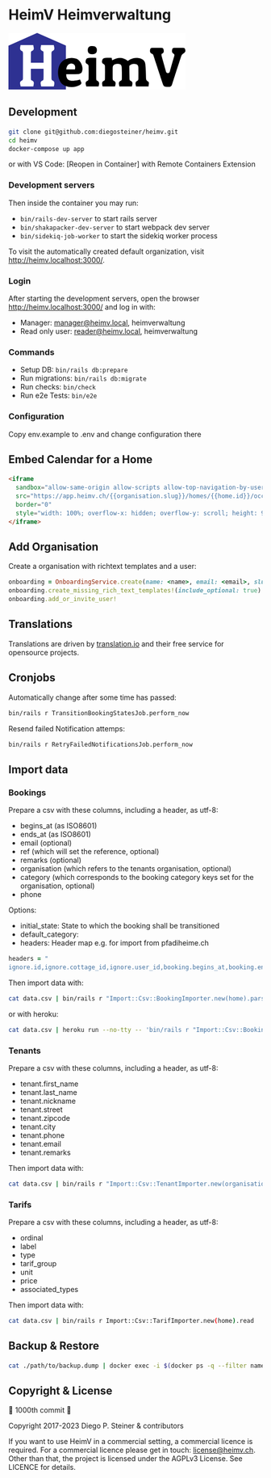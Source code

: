 # HeimV Heimverwaltung

![HeimV Logo](app/javascript/images/logo.png)

## Development

```sh
git clone git@github.com:diegosteiner/heimv.git
cd heimv
docker-compose up app
```

or with VS Code: [Reopen in Container] with Remote Containers Extension

### Development servers

Then inside the container you may run:

- `bin/rails-dev-server` to start rails server
- `bin/shakapacker-dev-server` to start webpack dev server
- `bin/sidekiq-job-worker` to start the sidekiq worker process

To visit the automatically created default organization, visit <http://heimv.localhost:3000/>.

### Login

After starting the development servers, open the browser <http://heimv.localhost:3000/> and log in with:

- Manager: manager@heimv.local, heimverwaltung
- Read only user: reader@heimv.local, heimverwaltung

### Commands

- Setup DB: `bin/rails db:prepare`
- Run migrations: `bin/rails db:migrate`
- Run checks: `bin/check`
- Run e2e Tests: `bin/e2e`

### Configuration

Copy env.example to .env and change configuration there

## Embed Calendar for a Home

```html
<iframe
  sandbox="allow-same-origin allow-scripts allow-top-navigation-by-user-activation allow-top-navigation"
  src="https://app.heimv.ch/{{organisation.slug}}/homes/{{home.id}}/occupancies/embed?display_months=9"
  border="0"
  style="width: 100%; overflow-x: hidden; overflow-y: scroll; height: 960px; border: none;">
</iframe>
```

## Add Organisation

Create a organisation with richtext templates and a user:

```ruby
onboarding = OnboardingService.create(name: <name>, email: <email>, slug: <slug>)
onboarding.create_missing_rich_text_templates!(include_optional: true)
onboarding.add_or_invite_user!
```

## Translations

Translations are driven by [translation.io](https://translation.io/) and their free service for opensource projects.

## Cronjobs

Automatically change after some time has passed:

```bash
bin/rails r TransitionBookingStatesJob.perform_now
```

Resend failed Notification attemps:

```bash
bin/rails r RetryFailedNotificationsJob.perform_now
```

## Import data

### Bookings

Prepare a csv with these columns, including a header, as utf-8:

- begins_at (as ISO8601)
- ends_at (as ISO8601)
- email (optional)
- ref (which will set the reference, optional)
- remarks (optional)
- organisation (which refers to the tenants organisation, optional)
- category (which corresponds to the booking category keys set for the organisation, optional)
- phone

Options:

- initial_state: State to which the booking shall be transitioned
- default_category:
- headers: Header map e.g. for import from pfadiheime.ch

```ruby
headers = "
ignore.id,ignore.cottage_id,ignore.user_id,booking.begins_at,booking.ends_at,booking.remarks,booking.occupancy_type,ignore.created_at,ignore.updated_at,tenant.email,ignore.occupancy_type,booking.remarks,ignore.slug,booking.headcount,tenant.birth_date,booking.tenant_organisation,tenant.name,tenant.street_address,tenant.street_address_2,tenant.zipcode,tenant.city,tenant.phone"
```

Then import data with:

```bash
cat data.csv | bin/rails r "Import::Csv::BookingImporter.new(home).parse(ARGF, **options)"
```

or with heroku:

```bash
cat data.csv | heroku run --no-tty -- 'bin/rails r "Import::Csv::BookingImporter.new(home).parse"'
```

### Tenants

Prepare a csv with these columns, including a header, as utf-8:

- tenant.first_name
- tenant.last_name
- tenant.nickname
- tenant.street
- tenant.zipcode
- tenant.city
- tenant.phone
- tenant.email
- tenant.remarks

Then import data with:

```bash
cat data.csv | bin/rails r "Import::Csv::TenantImporter.new(organisation).parse"
```

### Tarifs

Prepare a csv with these columns, including a header, as utf-8:

- ordinal
- label
- type
- tarif_group
- unit
- price
- associated_types

Then import data with:

```bash
cat data.csv | bin/rails r Import::Csv::TarifImporter.new(home).read
```

## Backup & Restore

```bash
cat ./path/to/backup.dump | docker exec -i $(docker ps -q --filter name=heimv-db-)  pg_restore -U postgres -d heimv_development --host=localhost --no-privileges --no-owner
```

## Copyright & License

🎂 1000th commit 🎂

Copyright 2017-2023 Diego P. Steiner & contributors

If you want to use HeimV in a commercial setting, a commercial licence
is required. For a commercial licence please get in touch: license@heimv.ch.
Other than that, the project is licensed under the AGPLv3 License.
See LICENCE for details.
